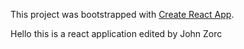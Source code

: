 This project was bootstrapped with [Create React App](https://github.com/facebook/create-react-app).

Hello this is a react application edited by John Zorc
